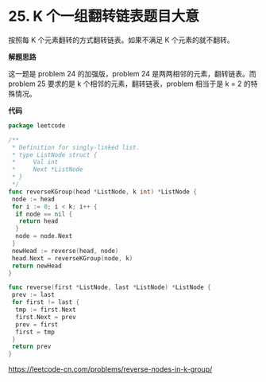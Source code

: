 # 25. K 个一组翻转链表**题目大意** 

按照每 K 个元素翻转的方式翻转链表。如果不满足 K 个元素的就不翻转。

**解题思路** 

这一题是 problem 24 的加强版，problem 24 是两两相邻的元素，翻转链表。而 problem 25 要求的是 k 个相邻的元素，翻转链表，problem 相当于是 k = 2 的特殊情况。

**代码** 

```go
package leetcode

/**
 * Definition for singly-linked list.
 * type ListNode struct {
 *     Val int
 *     Next *ListNode
 * }
 */
func reverseKGroup(head *ListNode, k int) *ListNode {
 node := head
 for i := 0; i < k; i++ {
  if node == nil {
   return head
  }
  node = node.Next
 }
 newHead := reverse(head, node)
 head.Next = reverseKGroup(node, k)
 return newHead
}

func reverse(first *ListNode, last *ListNode) *ListNode {
 prev := last
 for first != last {
  tmp := first.Next
  first.Next = prev
  prev = first
  first = tmp
 }
 return prev
}
```

https://leetcode-cn.com/problems/reverse-nodes-in-k-group/